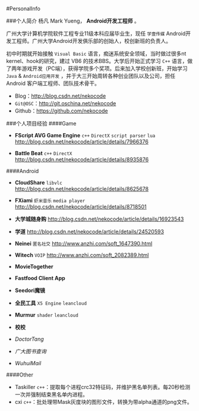 #PersonalInfo

###个人简介
杨凡 Mark Yueng， **Android开发工程师** 。

广州大学计算机学院软件工程专业11级本科应届毕业生，现任 `学壹传媒` Android开发工程师。广州大学Android开发俱乐部的创始人，校创新班的负责人。

初中时期就开始接触 `Visual Basic` 语言，痴迷系统安全领域，当时做过很多nt kernel、hook的研究，建过 VB6 的技术BBS。大学后开始正式学习 `C++` 语言，做了两年游戏开发（PC端），获得学院多个奖项。后来加入学校创新班，开始学习 `Java` & `Android应用开发` ，并于大三开始周转各种创业团队以及公司，担任 Android 客户端工程师、团队技术骨干。

- Blog：http://blog.csdn.net/nekocode 
- `Git@OSC`：http://git.oschina.net/nekocode 
- Github：https://github.com/nekocode 


###个人项目经验
####Game
- **FScript AVG Game Engine** `c++` `DirectX` `script parser` `lua`
 http://blog.csdn.net/nekocode/article/details/7966376

- **Battle Beat** `c++` `DirectX`
 http://blog.csdn.net/nekocode/article/details/8935876

####Android
- **CloudShare** `libvlc`
 http://blog.csdn.net/nekocode/article/details/8625678
- **FXiami** `虾米音乐` `media player`
 http://blog.csdn.net/nekocode/article/details/8718501
- **大学城随身购**
 http://blog.csdn.net/nekocode/article/details/16923543
- **学道**
 http://blog.csdn.net/nekocode/article/details/24520593
- **Neinei** `匿名社交`
 http://www.anzhi.com/soft_1647390.html
- **Witech** `VOIP`
 http://www.anzhi.com/soft_2082389.html
- **MovieTogether**
- **Fastfood Client App**
- **Seedori魔镜**
- **全民工具** `X5 Engine` `leancloud`
- **Murmur** `shader` `leancloud`
- **校校**


- *DoctorTang*
- *广大图书查询*
- *WuhuiMail*



####Other
- Taskiller `c++`：提取每个进程crc32特征码，并维护黑名单列表。每20秒检测一次并强制结束黑名单内进程。
- cxi `c++`：批处理带Mask灰度块的图形文件，转换为带alpha通道的png文件。


